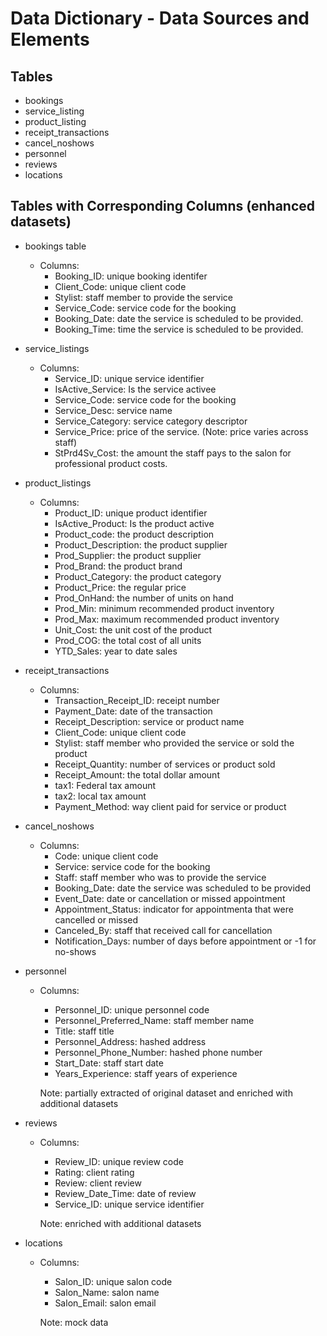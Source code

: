 # Data Dictionary - Data Sources and Elements

## Tables
- bookings
- service_listing
- product_listing
- receipt_transactions
- cancel_noshows
- personnel
- reviews
- locations

## Tables with Corresponding Columns (enhanced datasets)
* bookings table
  - Columns:
     - Booking_ID: unique booking identifer
     - Client_Code:	unique client code
     - Stylist: staff member to provide the service
     - Service_Code: service code for the booking
     - Booking_Date: date the service is scheduled to be provided.	
     - Booking_Time: time the service is scheduled to be provided.

* service_listings
  - Columns:
     - Service_ID: unique service identifier	
     - IsActive_Service: Is the service activee	
     - Service_Code: service code for the booking	
     - Service_Desc: service name
     - Service_Category: service category descriptor	
     - Service_Price: price of the service. (Note: price varies across staff)
     - StPrd4Sv_Cost: the amount the staff pays to the salon for professional product costs.

* product_listings
  - Columns:
     - Product_ID: unique product identifier	
     - IsActive_Product: Is the product active	
     - Product_code: the product description	
     - Product_Description: the product supplier
     - Prod_Supplier: the product supplier
     - Prod_Brand: the product brand	
     - Product_Category: the product category
     - Product_Price: the regular price
     - Prod_OnHand: the number of units on hand
     - Prod_Min: minimum recommended product inventory	
     - Prod_Max: maximum recommended product inventory	
     - Unit_Cost: the unit cost of the product
     - Prod_COG: the total cost of all units
     - YTD_Sales: year to date sales

* receipt_transactions
  - Columns:
     - Transaction_Receipt_ID: receipt number
     - Payment_Date:  date of the transaction
     - Receipt_Description:  service or product name
     - Client_Code: unique client code
     - Stylist:  staff member who provided the service or sold the product
     - Receipt_Quantity: number of services or product sold
     - Receipt_Amount: the total dollar amount
     - tax1: Federal tax amount
     - tax2: local tax amount
     - Payment_Method: way client paid for service or product

* cancel_noshows
  - Columns:    
     - Code: unique client code
     - Service: service code for the booking
     - Staff: staff member who was to provide the service
     - Booking_Date: date the service was scheduled to be provided
     - Event_Date: date or cancellation or missed appointment
     - Appointment_Status: indicator for appointmenta that were cancelled or missed
     - Canceled_By: staff that received call for cancellation
     - Notification_Days: number of days before appointment or -1 for no-shows

* personnel
  - Columns:
     - Personnel_ID: unique personnel code	
     - Personnel_Preferred_Name: staff member name
     - Title: staff title
     - Personnel_Address: hashed address
     - Personnel_Phone_Number: hashed phone number
     - Start_Date: staff start date	
     - Years_Experience: staff years of experience
        
      Note: partially extracted of original dataset and enriched with additional datasets  
      
* reviews
  - Columns:
     - Review_ID: unique review code
     - Rating: client rating
     - Review: client review
     - Review_Date_Time: date of review
     - Service_ID: unique service identifier
      
      Note: enriched with additional datasets 

* locations
  - Columns:
     - Salon_ID: unique salon code
     - Salon_Name: salon name
     - Salon_Email: salon email

      Note: mock data     
